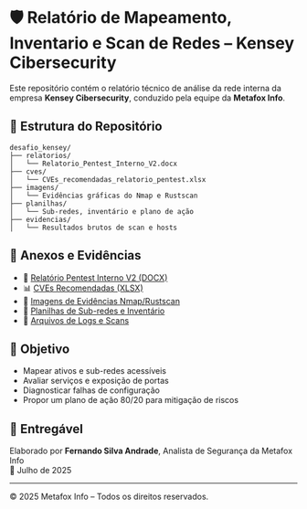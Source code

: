 # 🛡️ Relatório de Mapeamento, Inventario e Scan de Redes – Kensey Cibersecurity

Este repositório contém o relatório técnico de análise da rede interna da empresa **Kensey Cibersecurity**, conduzido pela equipe da **Metafox Info**.

## 📂 Estrutura do Repositório

```
desafio_kensey/
├── relatorios/
│   └── Relatorio_Pentest_Interno_V2.docx
├── cves/
│   └── CVEs_recomendadas_relatorio_pentest.xlsx
├── imagens/
│   └── Evidências gráficas do Nmap e Rustscan
├── planilhas/
│   └── Sub-redes, inventário e plano de ação
├── evidencias/
│   └── Resultados brutos de scan e hosts
```




## 📎 Anexos e Evidências

- 📄 [Relatório Pentest Interno V2 (DOCX)](https://github.com/FSA-1606/desafio_kensey_cybersecurity/blob/main/relatorios/Relatorio%20Pentest%20Interno_V2.docx)
- 📊 [CVEs Recomendadas (XLSX)](https://github.com/FSA-1606/desafio_kensey_cybersecurity/blob/main/cves/CVEs_recomendadas_relatorio_pentest.xlsx)
- 📸 [Imagens de Evidências Nmap/Rustscan](https://github.com/FSA-1606/desafio_kensey_cybersecurity/tree/main/imagens)
- 📁 [Planilhas de Sub-redes e Inventário](https://github.com/FSA-1606/desafio_kensey_cybersecurity/tree/main/planilhas)
- 📄 [Arquivos de Logs e Scans](https://github.com/FSA-1606/desafio_kensey_cybersecurity/tree/main/evidencias)

## 🧪 Objetivo

- Mapear ativos e sub-redes acessíveis
- Avaliar serviços e exposição de portas
- Diagnosticar falhas de configuração
- Propor um plano de ação 80/20 para mitigação de riscos

## 🔐 Entregável

Elaborado por **Fernando Silva Andrade**, Analista de Segurança da Metafox Info  
📅 Julho de 2025

---

© 2025 Metafox Info – Todos os direitos reservados.
